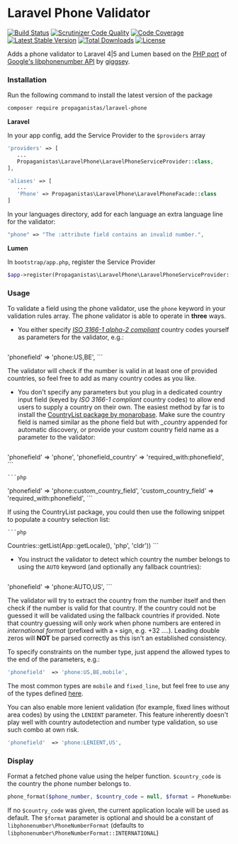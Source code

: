 # Laravel Phone Validator

[![Build Status](https://travis-ci.org/Propaganistas/Laravel-Phone.svg?branch=master)](https://travis-ci.org/Propaganistas/Laravel-Phone)
[![Scrutinizer Code Quality](https://scrutinizer-ci.com/g/Propaganistas/Laravel-Phone/badges/quality-score.png?b=master)](https://scrutinizer-ci.com/g/Propaganistas/Laravel-Phone/?branch=master)
[![Code Coverage](https://scrutinizer-ci.com/g/Propaganistas/Laravel-Phone/badges/coverage.png?b=master)](https://scrutinizer-ci.com/g/Propaganistas/Laravel-Phone/?branch=master)
[![Latest Stable Version](https://poser.pugx.org/propaganistas/laravel-phone/v/stable)](https://packagist.org/packages/propaganistas/laravel-phone)
[![Total Downloads](https://poser.pugx.org/propaganistas/laravel-phone/downloads)](https://packagist.org/packages/propaganistas/laravel-phone)
[![License](https://poser.pugx.org/propaganistas/laravel-phone/license)](https://packagist.org/packages/propaganistas/laravel-phone)

Adds a phone validator to Laravel 4|5 and Lumen based on the [PHP port](https://github.com/giggsey/libphonenumber-for-php) of [Google's libphonenumber API](https://github.com/googlei18n/libphonenumber) by [giggsey](https://github.com/giggsey).

### Installation

Run the following command to install the latest version of the package

```bash
composer require propaganistas/laravel-phone
```

**Laravel**

In your app config, add the Service Provider to the `$providers` array

 ```php
'providers' => [
    ...
    Propaganistas\LaravelPhone\LaravelPhoneServiceProvider::class,
],

'aliases' => [
    ...
    'Phone' => Propaganistas\LaravelPhone\LaravelPhoneFacade::class
]
```

In your languages directory, add for each language an extra language line for the validator:

```php
"phone" => "The :attribute field contains an invalid number.",
```

**Lumen**

In `bootstrap/app.php`, register the Service Provider

```php
$app->register(Propaganistas\LaravelPhone\LaravelPhoneServiceProvider::class);
```

### Usage

To validate a field using the phone validator, use the `phone` keyword in your validation rules array. The phone validator is able to operate in **three** ways.

- You either specify [*ISO 3166-1 alpha-2 compliant*](http://en.wikipedia.org/wiki/ISO_3166-1_alpha-2#Officially_assigned_code_elements) country codes yourself as parameters for the validator, e.g.:

    ```php
'phonefield'  => 'phone:US,BE',
    ```

  The validator will check if the number is valid in at least one of provided countries, so feel free to add as many country codes as you like.

- You don't specify any parameters but you plug in a dedicated country input field (keyed by *ISO 3166-1 compliant* country codes) to allow end users to supply a country on their own. The easiest method by far is to install the [CountryList package by monarobase](https://github.com/Monarobase/country-list). Make sure the country field is named similar as the phone field but with *_country* appended for automatic discovery, or provide your custom country field name as a parameter to the validator:

    ```php
'phonefield'            => 'phone',
'phonefield_country'    => 'required_with:phonefield',
    ```

    ```php
'phonefield'            => 'phone:custom_country_field',
'custom_country_field'  => 'required_with:phonefield',
    ```

  If using the CountryList package, you could then use the following snippet to populate a country selection list:

    ```php
Countries::getList(App::getLocale(), 'php', 'cldr'))
    ```

- You instruct the validator to detect which country the number belongs to using the `AUTO` keyword (and optionally any fallback countries):

    ```php
'phonefield'  => 'phone:AUTO,US',
    ```

  The validator will try to extract the country from the number itself and then check if the number is valid for that country. If the country could not be guessed it will be validated using the fallback countries if provided. Note that country guessing will only work when phone numbers are entered in *international format* (prefixed with a `+` sign, e.g. +32 ....). Leading double zeros will **NOT** be parsed correctly as this isn't an established consistency.

To specify constraints on the number type, just append the allowed types to the end of the parameters, e.g.:

```php
'phonefield'  => 'phone:US,BE,mobile',
```
The most common types are `mobile` and `fixed_line`, but feel free to use any of the types defined [here](https://github.com/giggsey/libphonenumber-for-php/blob/master/src/libphonenumber/PhoneNumberType.php).

You can also enable more lenient validation (for example, fixed lines without area codes) by using the `LENIENT` parameter. This feature inherently doesn't play well with country autodetection and number type validation, so use such combo at own risk.

```php
'phonefield'  => 'phone:LENIENT,US',
```

### Display
Format a fetched phone value using the helper function. `$country_code` is the country the phone number belongs to.

```php
phone_format($phone_number, $country_code = null, $format = PhoneNumberFormat::INTERNATIONAL)
```
If no `$country_code` was given, the current application locale will be used as default.
The `$format` parameter is optional and should be a constant of `libphonenumber\PhoneNumberFormat` (defaults to `libphonenumber\PhoneNumberFormat::INTERNATIONAL`) 
